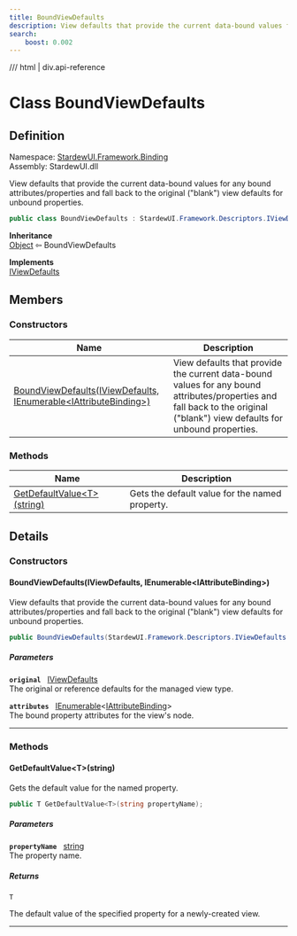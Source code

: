 ```yaml
---
title: BoundViewDefaults
description: View defaults that provide the current data-bound values for any bound attributes/properties and fall back to the original ("blank") view defaults for unbound properties.
search:
    boost: 0.002
---
```


<link rel="stylesheet" href="/StardewUI/stylesheets/reference.css" />

/// html | div.api-reference

# Class BoundViewDefaults

## Definition

<div class="api-definition" markdown>

Namespace: [StardewUI.Framework.Binding](index.md)  
Assembly: StardewUI.dll  

</div>

View defaults that provide the current data-bound values for any bound attributes/properties and fall back to the original ("blank") view defaults for unbound properties.

```cs
public class BoundViewDefaults : StardewUI.Framework.Descriptors.IViewDefaults
```

**Inheritance**  
[Object](https://learn.microsoft.com/en-us/dotnet/api/system.object) ⇦ BoundViewDefaults

**Implements**  
[IViewDefaults](../descriptors/iviewdefaults.md)

## Members

### Constructors

 | Name | Description |
| --- | --- |
| [BoundViewDefaults(IViewDefaults, IEnumerable&lt;IAttributeBinding&gt;)](#boundviewdefaultsiviewdefaults-ienumerableiattributebinding) | View defaults that provide the current data-bound values for any bound attributes/properties and fall back to the original ("blank") view defaults for unbound properties. | 

### Methods

 | Name | Description |
| --- | --- |
| [GetDefaultValue&lt;T&gt;(string)](#getdefaultvaluetstring) | Gets the default value for the named property. | 

## Details

### Constructors

#### BoundViewDefaults(IViewDefaults, IEnumerable&lt;IAttributeBinding&gt;)

View defaults that provide the current data-bound values for any bound attributes/properties and fall back to the original ("blank") view defaults for unbound properties.

```cs
public BoundViewDefaults(StardewUI.Framework.Descriptors.IViewDefaults original, System.Collections.Generic.IEnumerable<StardewUI.Framework.Binding.IAttributeBinding> attributes);
```

##### Parameters

**`original`** &nbsp; [IViewDefaults](../descriptors/iviewdefaults.md)  
The original or reference defaults for the managed view type.

**`attributes`** &nbsp; [IEnumerable](https://learn.microsoft.com/en-us/dotnet/api/system.collections.generic.ienumerable-1)<[IAttributeBinding](iattributebinding.md)>  
The bound property attributes for the view's node.

-----

### Methods

#### GetDefaultValue&lt;T&gt;(string)

Gets the default value for the named property.

```cs
public T GetDefaultValue<T>(string propertyName);
```

##### Parameters

**`propertyName`** &nbsp; [string](https://learn.microsoft.com/en-us/dotnet/api/system.string)  
The property name.

##### Returns

`T`

  The default value of the specified property for a newly-created view.

-----


